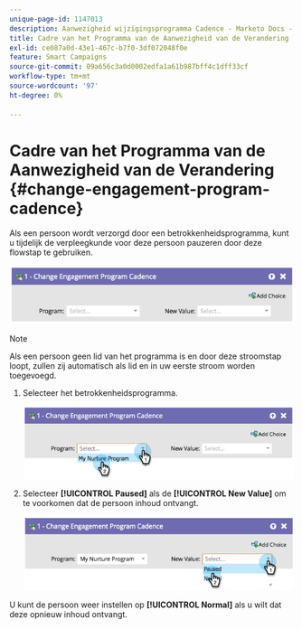 ```yaml
---
unique-page-id: 1147013
description: Aanwezigheid wijzigingsprogramma Cadence - Marketo Docs - Productdocumentatie
title: Cadre van het Programma van de Aanwezigheid van de Verandering
exl-id: ce087a0d-43e1-467c-b7f0-3df072048f0e
feature: Smart Campaigns
source-git-commit: 09a656c3a0d0002edfa1a61b987bff4c1dff33cf
workflow-type: tm+mt
source-wordcount: '97'
ht-degree: 0%

---
```


# Cadre van het Programma van de Aanwezigheid van de Verandering {#change-engagement-program-cadence}

Als een persoon wordt verzorgd door een betrokkenheidsprogramma, kunt u tijdelijk de verpleegkunde voor deze persoon pauzeren door deze flowstap te gebruiken.

![](assets/change-engagement-program-cadence-1.png)

>[!NOTE]
>
>Als een persoon geen lid van het programma is en door deze stroomstap loopt, zullen zij automatisch als lid en in uw eerste stroom worden toegevoegd.

1. Selecteer het betrokkenheidsprogramma.

   ![](assets/change-engagement-program-cadence-2.png)

1. Selecteer **[!UICONTROL Paused]** als de **[!UICONTROL New Value]** om te voorkomen dat de persoon inhoud ontvangt.

   ![](assets/change-engagement-program-cadence-3.png)

U kunt de persoon weer instellen op **[!UICONTROL Normal]** als u wilt dat deze opnieuw inhoud ontvangt.
